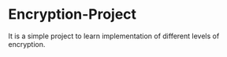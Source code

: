 # Encryption-Project

It is a simple project to learn implementation of different levels of encryption.
